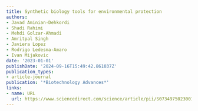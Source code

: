 ```yaml
---
title: Synthetic biology tools for environmental protection
authors:
- Javad Aminian-Dehkordi
- Shadi Rahimi
- Mehdi Golzar-Ahmadi
- Amritpal Singh
- Javiera Lopez
- Rodrigo Ledesma-Amaro
- Ivan Mijakovic
date: '2023-01-01'
publishDate: '2024-09-16T15:49:42.861037Z'
publication_types:
- article-journal
publication: '*Biotechnology Advances*'
links:
- name: URL
  url: https://www.sciencedirect.com/science/article/pii/S0734975023001465
---
```

